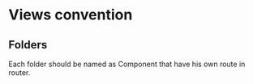 # Views convention

## Folders
Each folder should be named as Component that have his own route in router.

